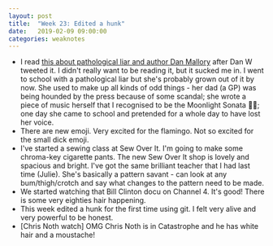 ```yaml
---
layout: post
title:  "Week 23: Edited a hunk"
date:   2019-02-09 09:00:00
categories: weaknotes
---
```


* I read [this about pathological liar and author Dan Mallory](https://www.newyorker.com/magazine/2019/02/11/a-suspense-novelists-trail-of-deceptions) after Dan W tweeted it. I didn't really want to be reading it, but it sucked me in. I went to school with a pathological liar but she's probably grown out of it by now. She used to make up all kinds of odd things - her dad (a GP) was being hounded by the press because of some scandal; she wrote a piece of music herself that I recognised to be the Moonlight Sonata 🤷‍♀️; one day she came to school and pretended for a whole day to have lost her voice.
* There are new emoji. Very excited for the flamingo. Not so excited for the small dick emoji.
* I've started a sewing class at Sew Over It. I'm going to make some chroma-key cigarette pants. The new Sew Over It shop is lovely and spacious and bright. I've got the same brilliant teacher that I had last time (Julie). She's basically a pattern savant - can look at any bum/thigh/crotch and say what changes to the pattern need to be made.
* We started watching that Bill Clinton docu on Channel 4. It's good! There is some very eighties hair happening.
* This week edited a hunk for the first time using git. I felt very alive and very powerful to be honest.
* [Chris Noth watch] OMG Chris Noth is in Catastrophe and he has white hair and a moustache!
